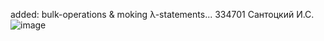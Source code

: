 added: bulk-operations & moking λ-statements...
334701
Сантоцкий И.С.
 
 ![image](https://github.com/user-attachments/assets/ea88c6bb-976b-4f33-a831-ecdd179390de)

